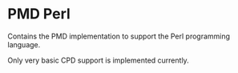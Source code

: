 # PMD Perl

Contains the PMD implementation to support the Perl programming language.

Only very basic CPD support is implemented currently.
